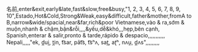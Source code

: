 ﻿名前,enter&exit,early&late,fast&slow,free&busy,"1, 2, 3, 4, 5, 6, 7, 8, 9, 10",Estado,Hot&Cold,Strong&Weak,easy&difficult,father&mother,fromA to B,narrow&wide/spacial,near&far,rich&poor
Vietnamese,vào & ra,sớm & muộn,nhanh & chậm,bận&rỗi,,,,&yếu,dễ&khó,,,hẹp,bên cạnh,
Spanish,enterar & salir,pronto & tarde,rápido & despacio,,,,,,,,,,,
Nepali,,,,,"ek, d̪ui̯, t̪in, t͡sar, pãt͡s, t͡sʰʌ, sat̪, aʈʰ, nʌu̯, d̪ʌs",,,,,,,,,